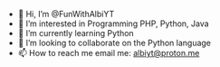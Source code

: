 - 👋 Hi, I’m @FunWithAlbiYT
- 👀 I’m interested in Programming PHP, Python, Java
- 🌱 I’m currently learning Python
- 💞️ I’m looking to collaborate on the Python language
- 📫 How to reach me email me: albiyt@proton.me
